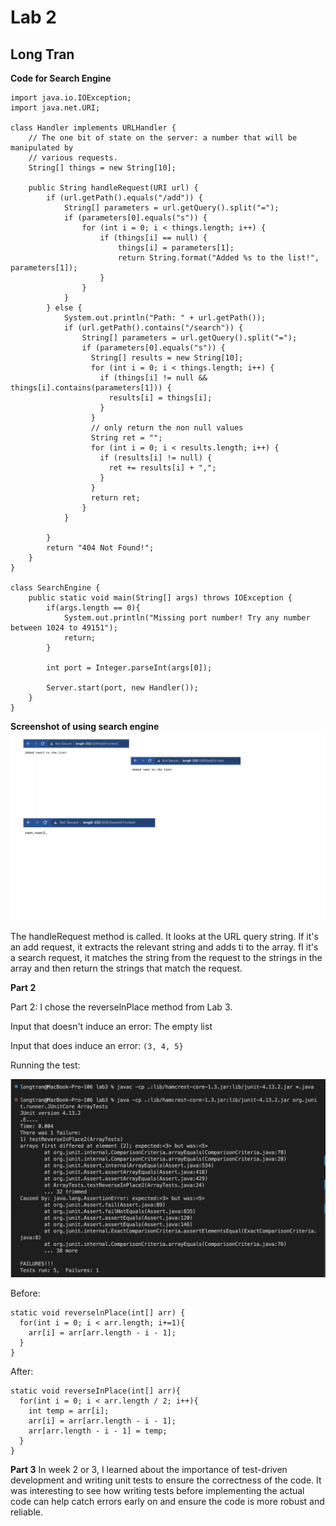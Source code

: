 # Lab 2
## Long Tran


**Code for Search Engine**

```
import java.io.IOException;
import java.net.URI;

class Handler implements URLHandler {
    // The one bit of state on the server: a number that will be manipulated by
    // various requests.
    String[] things = new String[10];

    public String handleRequest(URI url) {
        if (url.getPath().equals("/add")) {
            String[] parameters = url.getQuery().split("=");
            if (parameters[0].equals("s")) {
                for (int i = 0; i < things.length; i++) {
                    if (things[i] == null) {
                        things[i] = parameters[1];
                        return String.format("Added %s to the list!", parameters[1]);
                    }
                }
            }
        } else {
            System.out.println("Path: " + url.getPath());
            if (url.getPath().contains("/search")) {
                String[] parameters = url.getQuery().split("=");
                if (parameters[0].equals("s")) {
                  String[] results = new String[10];
                  for (int i = 0; i < things.length; i++) {
                    if (things[i] != null && things[i].contains(parameters[1])) {
                      results[i] = things[i];
                    }
                  }
                  // only return the non null values
                  String ret = "";
                  for (int i = 0; i < results.length; i++) {
                    if (results[i] != null) {
                      ret += results[i] + ",";
                    }
                  }
                  return ret;
                }
            }
            
        }
        return "404 Not Found!";
    }
}

class SearchEngine {
    public static void main(String[] args) throws IOException {
        if(args.length == 0){
            System.out.println("Missing port number! Try any number between 1024 to 49151");
            return;
        }

        int port = Integer.parseInt(args[0]);

        Server.start(port, new Handler());
    }
}
```

**Screenshot of using search engine**
![Search Engine](sssearchengine.png)

The handleRequest method is called. It looks at the URL query string. If it's an add
request, it extracts the relevant string and adds ti to the array. fI it's a search request, it matches the string from the request to the strings in the array and then return the strings that match the request.

**Part 2**

Part 2:
I chose the reverselnPlace method from Lab 3.

Input that doesn't induce an error: The empty list

Input that does induce an error: `(3, 4, 5}`

Running the test:

![Test for lab 2](test_lab2.png)

Before:

```
static void reverselnPlace(int[] arr) {
  for(int i = 0; i < arr.length; i+=1){
    arr[i] = arr[arr.length - i - 1];
  }
}
```

After:

```
static void reverseInPlace(int[] arr){
  for(int i = 0; i < arr.length / 2; i++){
    int temp = arr[i];
    arr[i] = arr[arr.length - i - 1];
    arr[arr.length - i - 1] = temp;
  }
}
```

**Part 3**
In week 2 or 3, I learned about the importance of test-driven development and writing unit tests to ensure the correctness of the code. It was interesting to see how writing tests before implementing the actual code can help catch errors early on and ensure the code is more robust and reliable.